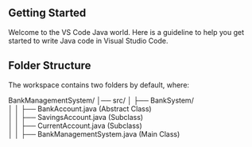 ## Getting Started

Welcome to the VS Code Java world. Here is a guideline to help you get started to write Java code in Visual Studio Code.

## Folder Structure

The workspace contains two folders by default, where:

BankManagementSystem/
│── src/
│   ├── BankSystem/  
│   │   ├── BankAccount.java  (Abstract Class)  
│   │   ├── SavingsAccount.java  (Subclass)  
│   │   ├── CurrentAccount.java  (Subclass)  
│   │   ├── BankManagementSystem.java  (Main Class)